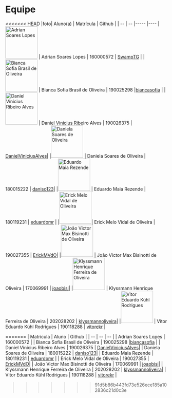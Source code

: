 # Equipe


<<<<<<< HEAD
|foto| Aluno(a) | Matrícula    | Github  |
| -- | -- |----- |----
|<img src="https://avatars.githubusercontent.com/u/66492055?v=4" alt="Adrian Soares Lopes" width="100"> | Adrian Soares Lopes | 160000572 | [SwampTG](https://github.com/SwampTG) |
|<img src="https://avatars.githubusercontent.com/u/69814402?v=4" alt="Bianca Sofia Brasil de Oliveira" width="100"> | Bianca Sofia Brasil de Oliveira | 190025298 |[biancasofia](https://github.com/biancasofia) |
|<img src="https://avatars.githubusercontent.com/u/52768341?v=4" alt="Daniel Vinicius Ribeiro Alves" width="100"> | Daniel Vinicius Ribeiro Alves | 190026375 | [DanielViniciusAlves](https://github.com/DanielViniciusAlves)|
|<img src="assets/dani.jpeg" alt="Daniela Soares de Oliveira" width="100"> | Daniela Soares de Oliveira | 180015222 | [daniso123](https://github.com/daniso123)|
|<img src="https://avatars.githubusercontent.com/u/47648859?v=4" alt="Eduardo Maia Rezende" width="100"> | Eduardo Maia Rezende | 180119231 | [eduardomr](https://github.com/eduardomr) |
|<img src="https://avatars.githubusercontent.com/u/48844857?v=4" alt="Erick Melo Vidal de Oliveira" width="100">| Erick Melo Vidal de Oliveira | 190027355 | [ErickMVdO](https://github.com/ErickMVdO)|
|<img src="https://avatars.githubusercontent.com/u/111386960?v=4" alt="João Victor Max Bisinotti de Oliveira" width="100"> | João Victor Max Bisinotti de Oliveira | 170069991 | [joaobisi](https://github.com/joaobisi)|
|<img src="https://avatars.githubusercontent.com/u/56873266?v=4" alt="Klyssmann Henrique Ferreira de Oliveira" width="100"> | Klyssmann Henrique Ferreira de Oliveira | 202028202 | [klyssmannoliveira](https://github.com/klyssmannoliveira)|
|<img src="https://avatars.githubusercontent.com/u/56610229?v=4" alt="Vitor Eduardo Kühl Rodrigues" width="100"> | Vitor Eduardo Kühl Rodrigues | 190118288 | [vitorekr](https://github.com/vitorekr) |



=======
| Matrícula  | Aluno   | Github  |
| -- | -- | -- |
| Adrian Soares Lopes | 160000572 | 
| Bianca Sofia Brasil de Oliveira | 190025298 |[biancasofia](https://github.com/biancasofia) |
| Daniel Vinicius Ribeiro Alves | 190026375 | [DanielViniciusAlves](https://github.com/DanielViniciusAlves)|
| Daniela Soares de Oliveira | 180015222 | [daniso123](https://github.com/daniso123)|
| Eduardo Maia Rezende | 180119231 | [eduardomr](https://github.com/eduardomr) |
| Erick Melo Vidal de Oliveira | 190027355 | [ErickMVdO](https://github.com/ErickMVdO)|
| João Victor Max Bisinotti de Oliveira | 170069991 | [joaobisi](https://github.com/joaobisi)|
| Klyssmann Henrique Ferreira de Oliveira | 202028202 | [klyssmannoliveira](https://github.com/klyssmannoliveira)|
| Vitor Eduardo Kühl Rodrigues | 190118288 | [vitorekr](https://github.com/vitorekr) |
>>>>>>> 91d5b86b443fd73e526ece185a102836c21d0c3e
